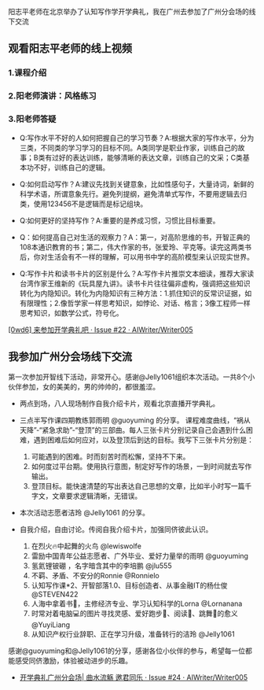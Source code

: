 阳志平老师在北京举办了认知写作学开学典礼，我在广州去参加了广州分会场的线下交流



## 观看阳志平老师的线上视频
### 1.课程介绍
### 2.阳老师演讲：风格练习
### 3.阳老师答疑
- Q:写作水平不好的人如何把握自己的学习节奏？A:根据大家的写作水平，分为三类，不同类的学习学习的目标不同。A类同学是职业作家，训练自己的故事；B类有过好的表达训练，能够清晰的表达文章，训练自己的文采；C类基本功不好，训练自己的逻辑。

- Q:如何启动写作？A:建议先找到关键意象，比如性感句子，大量诗词，新鲜的科学术语，所谓意象先行。避免列提纲，避免清单式写作，不要用逻辑去归类，使用123456不是逻辑而是标记组块。

- Q:如何更好的坚持写作？A:重要的是养成习惯，习惯比目标重要。

- Q：如何提高自己对生活的观察力？A：第一，对高阶思维的书，开智正典的108本通识教育的书；第二，伟大作家的书，张爱玲、平克等。读完这两类书后，你对生活会有不一样的理解，可以用书中学的高阶模型来认识现实世界。

- Q:写作卡片和读书卡片的区别是什么？A:写作卡片推崇文本细读，推荐大家读台湾作家王维新的《玩具屋九讲》。读书卡片往往偏非虚构，强调把这些知识转化为内隐知识。转化为内隐知识有三种方法：1.抓住知识的反常识证据，如有限理性；2.像哲学家一样思考知识，如悖论、对话、格言；3像工程师一样思考知识，如数学公式，符号化。



[[0wd6] 来参加开学典礼吧 · Issue #22 · AIWriter/Writer005](https://github.com/AIWriter/Writer005/issues/22)

## 我参加广州分会场线下交流
第一次参加开智线下活动，非常开心。感谢@Jelly1061组织本次活动。一共8个小伙伴参加，女的美美的，男的帅帅的，都很羞涩。
- 两点到场，八人现场制作自我介绍卡片，观看北京直播开学典礼。
- 三点半写作课四期教练郭雨明 @guoyuming 的分享。
课程难度曲线，“祸从天降”-“紧急求助”-“登顶”的三部曲。每人三张卡片分别记录自己会遇到什么困难，遇到困难后如何应对，以及登顶后到达的目标。我写下三张卡片分别是：
  1. 可能遇到的困难。时而刻苦时而松懈，坚持不下来。
  2. 如何度过平台期。使用执行意图，制定好写作的场景，一到时间就去写作输出。
  3. 登顶目标。能快速清楚的写出表达自己思想的文章，比如半小时写一篇千字文，文章要求逻辑清晰，无错误。

- 本次活动志愿者洁玲 @Jelly1061 的分享。
- 自我介绍，自由讨论。传阅自我介绍卡片，加强同侪彼此认识。
  1. 在烈火🔥中起舞的火鸟 @lewiswolfe
  2. 雷励中国青年公益志愿者、广外毕业、爱好力量举的雨明 @guoyuming
  3. 氢氦锂铍硼 ，名字暗含其中的李培鹏 @jlu555
  4. 不羁、矛盾、不安分的Ronnie @Ronnielo
  5. 认知写作课*2、开智部落1.0、目标创造者、从事金融IT的杨仕俊 @STEVEN422
  6. 人海中拿着书📖，主修经济专业、学习认知科学的Lorna @Lornanana
  7. 时常对着电脑💻的图片寻找灵感、爱好跑步🏃、阅读📖、跳舞💃的愈义@YuyiLiang
  8. 从知识产权行业辞职、正在学习升级，准备转行的洁玲 @Jelly1061

感谢@guoyuming和@Jelly1061的分享，感谢各位小伙伴的参与，希望每一位都能感受同侪激励，体验被动进步的乐趣。
- [开学典礼广州分会场| 曲水流觞 邀君同乐 · Issue #24 · AIWriter/Writer005](https://github.com/AIWriter/Writer005/issues/24)
